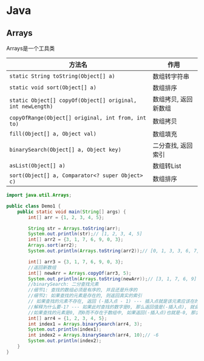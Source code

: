 # Java

## Arrays

Arrays是一个工具类

| 方法名 | 作用 |
| --- | --- |
| `static String toString(Object[] a)` | 数组转字符串 |
| `static void sort(Object[] a)` | 数组排序 |
| `static Object[] copyOf(Object[] original, int newLength)` | 数组拷贝, 返回新数组 |
| `copyOfRange(Object[] original, int from, int to)` | 数组拷贝 |
| `fill(Object[] a, Object val)` | 数组填充 |
| `binarySearch(Object[] a, Object key)` | 二分查找, 返回索引 |
| `asList(Object[] a)` | 数组转List |
| `sort(Object[] a, Comparator<? super Object> c)` | 数组排序 |


```java
import java.util.Arrays;

public class Demo1 {
    public static void main(String[] args) {
        int[] arr = {1, 2, 3, 4, 5};

        String str = Arrays.toString(arr);
        System.out.println(str);// [1, 2, 3, 4, 5]
        int[] arr2 = {3, 1, 7, 6, 9, 0, 3};
        Arrays.sort(arr2);
        System.out.println(Arrays.toString(arr2));// [0, 1, 3, 3, 6, 7, 9]

        int[] arr3 = {3, 1, 7, 6, 9, 0, 3};
        //返回新数组
        int[] newArr = Arrays.copyOf(arr3, 5);
        System.out.println(Arrays.toString(newArr));// [3, 1, 7, 6, 9]
        //binarySearch: 二分查找元素
        //细节1: 查找的数组必须是有序的, 并且还是升序的
        //细节2: 如果查找的元素是存在的, 则返回真实的索引
        // 如果查找的元素不存在, 返回 (-插入点 - 1) --- 插入点就是该元素应该在的位置, 例如: 10应该在arr4数组的最后一个位置也就是5, 然后计算(-5 - 1) = -6
        //解释为什么要-1? --- 如果此时查找的数字是0, 那么返回值是(-插入点), 就会出现问题
        //如果查找的元素是0, 而0而不存在于数组中, 如果返回(-插入点)也就是-0, 那么就会造成误解, 以为查找的索引位置在0的值, 而实际上并没有
        int[] arr4 = {1, 2, 3, 4, 5};
        int index1 = Arrays.binarySearch(arr4, 3);
        System.out.println(index1);
        int index2 = Arrays.binarySearch(arr4, 10);// -6
        System.out.println(index2);
    }
}
```
